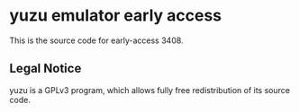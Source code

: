 yuzu emulator early access
=============

This is the source code for early-access 3408.

## Legal Notice

yuzu is a GPLv3 program, which allows fully free redistribution of its source code.